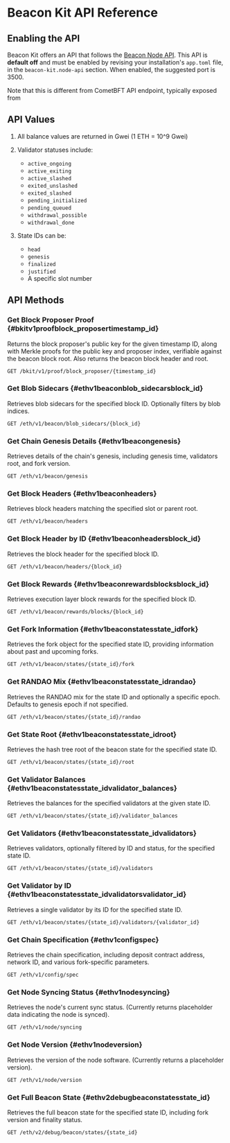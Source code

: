 # Beacon Kit API Reference

<script setup>
import ApiTester from '../../.vitepress/theme/components/ApiTester.vue';

const networks = [
  { 
    name: 'Custom URL', 
    url: '', 
    id: 'custom',
    allowCustomUrl: true
  }
];
</script>

## Enabling the API

Beacon Kit offers an API that follows the [Beacon Node API](https://ethereum.github.io/beacon-APIs/). This API is **default off** and must be enabled by revising your installation's `app.toml` file, in the `beacon-kit.node-api` section. When enabled, the suggested port is 3500.

Note that this is different from CometBFT API endpoint, typically exposed from 

## API Values

1. All balance values are returned in Gwei (1 ETH = 10^9 Gwei)
2. Validator statuses include:

   - `active_ongoing`
   - `active_exiting`
   - `active_slashed`
   - `exited_unslashed`
   - `exited_slashed`
   - `pending_initialized`
   - `pending_queued`
   - `withdrawal_possible`
   - `withdrawal_done`

3. State IDs can be:
   - `head`
   - `genesis`
   - `finalized`
   - `justified`
   - A specific slot number


## API Methods

### Get Block Proposer Proof {#bkitv1proofblock_proposertimestamp_id}
Returns the block proposer's public key for the given timestamp ID, along with Merkle proofs for the public key and proposer index, verifiable against the beacon block root. Also returns the beacon block header and root.

```http
GET /bkit/v1/proof/block_proposer/{timestamp_id}
```
<ApiTester endpoint="/bkit/v1/proof/block_proposer/{timestamp_id}" method="GET" :pathParams="[{ name: 'timestamp_id', description: 'Timestamp identifier' }]" :networks="networks" />

### Get Blob Sidecars {#ethv1beaconblob_sidecarsblock_id}
Retrieves blob sidecars for the specified block ID. Optionally filters by blob indices.

```http
GET /eth/v1/beacon/blob_sidecars/{block_id}
```
<ApiTester endpoint="/eth/v1/beacon/blob_sidecars/{block_id}" method="GET" :pathParams="[{ name: 'block_id', description: 'Block identifier (head, genesis, finalized, justified, or slot number)' }]" :queryParams="[{ name: 'indices', description: 'Array of blob indices', required: false }]" :networks="networks" :examples="{ custom: { block_id: 'head' } }" />

### Get Chain Genesis Details {#ethv1beacongenesis}
Retrieves details of the chain's genesis, including genesis time, validators root, and fork version.

```http
GET /eth/v1/beacon/genesis
```
<ApiTester endpoint="/eth/v1/beacon/genesis" method="GET" :networks="networks" />

### Get Block Headers {#ethv1beaconheaders}
Retrieves block headers matching the specified slot or parent root.

```http
GET /eth/v1/beacon/headers
```
<ApiTester endpoint="/eth/v1/beacon/headers" method="GET" :queryParams="[{ name: 'slot', description: 'Slot number', required: false }, { name: 'parent_root', description: 'Parent root hash', required: false }]" :networks="networks" />

### Get Block Header by ID {#ethv1beaconheadersblock_id}
Retrieves the block header for the specified block ID.

```http
GET /eth/v1/beacon/headers/{block_id}
```
<ApiTester endpoint="/eth/v1/beacon/headers/{block_id}" method="GET" :pathParams="[{ name: 'block_id', description: 'Block identifier (head, genesis, finalized, justified, or slot number)' }]" :networks="networks" :examples="{ custom: { block_id: 'head' } }" />

### Get Block Rewards {#ethv1beaconrewardsblocksblock_id}
Retrieves execution layer block rewards for the specified block ID.

```http
GET /eth/v1/beacon/rewards/blocks/{block_id}
```
<ApiTester endpoint="/eth/v1/beacon/rewards/blocks/{block_id}" method="GET" :pathParams="[{ name: 'block_id', description: 'Block identifier (head, genesis, finalized, justified, or slot number)' }]" :networks="networks" :examples="{ custom: { block_id: 'head' } }" />

### Get Fork Information {#ethv1beaconstatesstate_idfork}
Retrieves the fork object for the specified state ID, providing information about past and upcoming forks.

```http
GET /eth/v1/beacon/states/{state_id}/fork
```
<ApiTester endpoint="/eth/v1/beacon/states/{state_id}/fork" method="GET" :pathParams="[{ name: 'state_id', description: 'State identifier (head, genesis, finalized, justified, or slot number)' }]" :networks="networks" :examples="{ custom: { state_id: 'head' } }" />

### Get RANDAO Mix {#ethv1beaconstatesstate_idrandao}
Retrieves the RANDAO mix for the state ID and optionally a specific epoch. Defaults to genesis epoch if not specified.

```http
GET /eth/v1/beacon/states/{state_id}/randao
```
<ApiTester endpoint="/eth/v1/beacon/states/{state_id}/randao" method="GET" :pathParams="[{ name: 'state_id', description: 'State identifier (head, genesis, finalized, justified, or slot number)' }]" :networks="networks" :examples="{ custom: { state_id: 'head' } }" />

### Get State Root {#ethv1beaconstatesstate_idroot}
Retrieves the hash tree root of the beacon state for the specified state ID.

```http
GET /eth/v1/beacon/states/{state_id}/root
```
<ApiTester endpoint="/eth/v1/beacon/states/{state_id}/root" method="GET" :pathParams="[{ name: 'state_id', description: 'State identifier (head, genesis, finalized, justified, or slot number)' }]" :networks="networks" :examples="{ custom: { state_id: 'head' } }" />

### Get Validator Balances {#ethv1beaconstatesstate_idvalidator_balances}
Retrieves the balances for the specified validators at the given state ID.

```http
GET /eth/v1/beacon/states/{state_id}/validator_balances
```
<ApiTester endpoint="/eth/v1/beacon/states/{state_id}/validator_balances" method="GET" :pathParams="[{ name: 'state_id', description: 'State identifier (head, genesis, finalized, justified, or slot number)' }]" :queryParams="[{ name: 'id', description: 'Array of validator IDs', required: false }]" :networks="networks" :examples="{ custom: { state_id: 'head' } }" />

### Get Validators {#ethv1beaconstatesstate_idvalidators}
Retrieves validators, optionally filtered by ID and status, for the specified state ID.

```http
GET /eth/v1/beacon/states/{state_id}/validators
```
<ApiTester endpoint="/eth/v1/beacon/states/{state_id}/validators" method="GET" :pathParams="[{ name: 'state_id', description: 'State identifier (head, genesis, finalized, justified, or slot number)' }]" :queryParams="[{ name: 'id', description: 'Array of validator IDs', required: false }, { name: 'status', description: 'Array of validator statuses', required: false }]" :networks="networks" :examples="{ custom: { state_id: 'head' } }" />

### Get Validator by ID {#ethv1beaconstatesstate_idvalidatorsvalidator_id}
Retrieves a single validator by its ID for the specified state ID.

```http
GET /eth/v1/beacon/states/{state_id}/validators/{validator_id}
```
<ApiTester endpoint="/eth/v1/beacon/states/{state_id}/validators/{validator_id}" method="GET" :pathParams="[{ name: 'state_id', description: 'State identifier (head, genesis, finalized, justified, or slot number)' }, { name: 'validator_id', description: 'Validator ID (public key or index)' }]" :networks="networks" :examples="{ custom: { state_id: 'head' } }" />

### Get Chain Specification {#ethv1configspec}
Retrieves the chain specification, including deposit contract address, network ID, and various fork-specific parameters.

```http
GET /eth/v1/config/spec
```
<ApiTester endpoint="/eth/v1/config/spec" method="GET" :networks="networks" />

### Get Node Syncing Status {#ethv1nodesyncing}
Retrieves the node's current sync status. (Currently returns placeholder data indicating the node is synced).

```http
GET /eth/v1/node/syncing
```
<ApiTester endpoint="/eth/v1/node/syncing" method="GET" :networks="networks" />

### Get Node Version {#ethv1nodeversion}
Retrieves the version of the node software. (Currently returns a placeholder version).

```http
GET /eth/v1/node/version
```
<ApiTester endpoint="/eth/v1/node/version" method="GET" :networks="networks" />

### Get Full Beacon State {#ethv2debugbeaconstatesstate_id}
Retrieves the full beacon state for the specified state ID, including fork version and finality status.

```http
GET /eth/v2/debug/beacon/states/{state_id}
```
<ApiTester endpoint="/eth/v2/debug/beacon/states/{state_id}" method="GET" :pathParams="[{ name: 'state_id', description: 'State identifier (head, genesis, finalized, justified, or slot number)' }]" :networks="networks" :examples="{ custom: { state_id: 'head' } }" />
